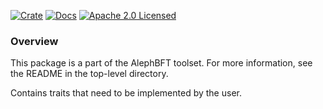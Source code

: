 [![Crate][crate-image]][crate-link]
[![Docs][docs-image]][docs-link]
[![Apache 2.0 Licensed][license-image]][license-link]

### Overview

This package is a part of the AlephBFT toolset. For more information, see the README
in the top-level directory.

Contains traits that need to be implemented by the user.

[crate-image]: https://img.shields.io/crates/v/aleph-bft-types.svg
[crate-link]: https://crates.io/crates/aleph-bft-types
[docs-image]: https://docs.rs/aleph-bft-types/badge.svg
[docs-link]: https://docs.rs/aleph-bft-types/latest/aleph_bft_types/
[license-image]: https://img.shields.io/badge/license-Apache2.0-blue.svg
[license-link]: https://github.com/Cardinal-Cryptography/AlephBFT/blob/main/LICENSE
